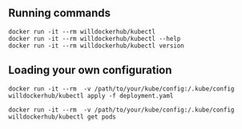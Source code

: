 ## Running commands

```
docker run -it --rm willdockerhub/kubectl
docker run -it --rm willdockerhub/kubectl --help
docker run -it --rm willdockerhub/kubectl version
```

## Loading your own configuration
```
docker run -it --rm  -v /path/to/your/kube/config:/.kube/config willdockerhub/kubectl apply -f deployment.yaml

docker run -it --rm  -v /path/to/your/kube/config:/.kube/config willdockerhub/kubectl get pods
```
